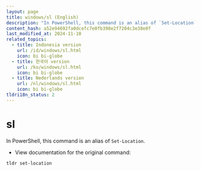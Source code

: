 ```yaml
---
layout: page
title: windows/sl (English)
description: "In PowerShell, this command is an alias of `Set-Location`."
content_hash: a52e94692fa0dcefc7e0fb398e2f7204c3e38e0f
last_modified_at: 2024-11-10
related_topics:
  - title: Indonesia version
    url: /id/windows/sl.html
    icon: bi bi-globe
  - title: 한국어 version
    url: /ko/windows/sl.html
    icon: bi bi-globe
  - title: Nederlands version
    url: /nl/windows/sl.html
    icon: bi bi-globe
tldri18n_status: 2
---
```

# sl

In PowerShell, this command is an alias of `Set-Location`.

- View documentation for the original command:

`tldr set-location`
